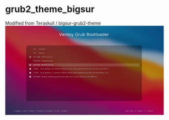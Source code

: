 # grub2_theme_bigsur
Modified from Teraskull / bigsur-grub2-theme
<br>
<img alt="image" src="https://github.com/840922704/grub2_theme_bigsur/blob/main/ScreenShot.png">
